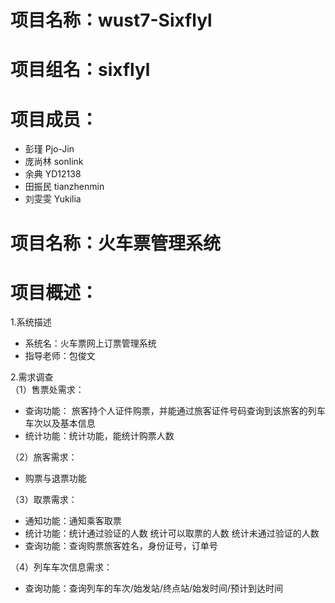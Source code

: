 # 项目名称：wust7-Sixflyl<br>
# 项目组名：sixflyl <br>
# 项目成员：
 - 彭瑾   Pjo-Jin
 - 庞尚林 sonlink
 - 余典  YD12138
 - 田振民  tianzhenmin
 - 刘雯雯  Yukilia
               

# 项目名称：火车票管理系统<br>

# 项目概述：<br>
1.系统描述<br>
- 系统名：火车票网上订票管理系统
- 指导老师：包俊文<br>

2.需求调查<br>
（1）售票处需求：
- 查询功能：
     旅客持个人证件购票，并能通过旅客证件号码查询到该旅客的列车车次以及基本信息
- 统计功能：统计功能，能统计购票人数

（2）旅客需求：
- 购票与退票功能

（3）取票需求：
- 通知功能：通知乘客取票
- 统计功能：统计通过验证的人数
				 统计可以取票的人数
				 统计未通过验证的人数
- 查询功能：查询购票旅客姓名，身份证号，订单号

（4）列车车次信息需求：
- 查询功能：查询列车的车次/始发站/终点站/始发时间/预计到达时间
